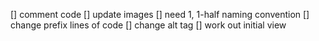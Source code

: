 [] comment code
[] update images
  [] need 1, 1-half naming convention
    [] change prefix lines of code
  [] change alt tag
[] work out initial view
